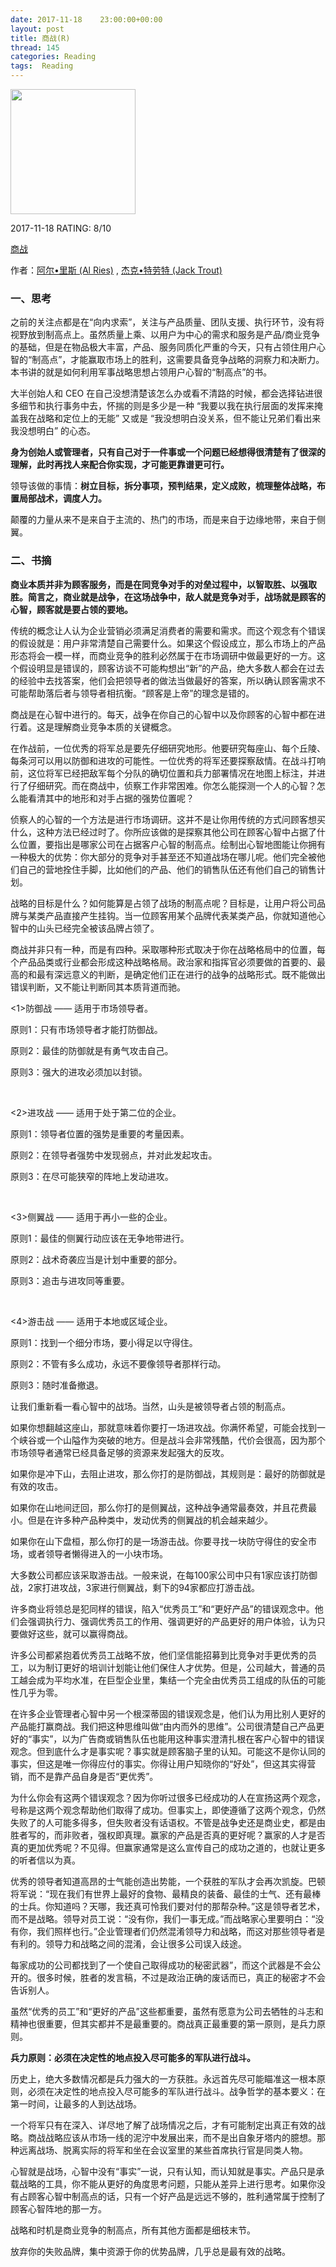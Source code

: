 ```yaml
---
date: 2017-11-18    23:00:00+00:00
layout: post
title: 商战(R)
thread: 145
categories: Reading
tags:  Reading
---
```




<img src="https://images-cn.ssl-images-amazon.com/images/I/41fDsUGpuvL.jpg" width="200" />



2017-11-18 RATING:  8/10



[商战](https://www.amazon.cn/商战-阿尔•里斯/dp/B004TEI20S)



作者：[阿尔•里斯 (Al Ries)](https://www.amazon.cn/s/ref=dp_byline_sr_book_1?ie=UTF8&field-author=%E9%98%BF%E5%B0%94%E2%80%A2%E9%87%8C%E6%96%AF+%28Al+Ries%29&search-alias=books) ,‎ [杰克•特劳特 (Jack Trout)](https://www.amazon.cn/s/ref=dp_byline_sr_book_2?ie=UTF8&field-author=%E6%9D%B0%E5%85%8B%E2%80%A2%E7%89%B9%E5%8A%B3%E7%89%B9+%28Jack+Trout%29&search-alias=books) 



### 一、思考

之前的关注点都是在“向内求索”，关注与产品质量、团队支援、执行环节，没有将视野放到制高点上。虽然质量上乘、以用户为中心的需求和服务是产品/商业竞争的基础，但是在物品极大丰富，产品、服务同质化严重的今天，只有占领住用户心智的“制高点”，才能赢取市场上的胜利，这需要具备竞争战略的洞察力和决断力。本书讲的就是如何利用军事战略思想占领用户心智的“制高点”的书。

大半创始人和 CEO 在自己没想清楚该怎么办或看不清路的时候，都会选择钻进很多细节和执行事务中去，怀揣的则是多少是一种 “我要以我在执行层面的发挥来掩盖我在战略和定位上的无能” 又或是 “我没想明白没关系，但不能让兄弟们看出来我没想明白” 的心态。

**身为创始人或管理者，只有自己对于一件事或一个问题已经想得很清楚有了很深的理解，此时再找人来配合你实现，才可能更靠谱更可行。**

领导该做的事情：**树立目标，拆分事项，预判结果，定义成败，梳理整体战略，布置局部战术，调度人力。**

颠覆的力量从来不是来自于主流的、热门的市场，而是来自于边缘地带，来自于侧翼。

### 二、书摘



**商业本质并非为顾客服务，而是在同竞争对手的对垒过程中，以智取胜、以强取胜。简言之，商业就是战争，在这场战争中，敌人就是竞争对手，战场就是顾客的心智，顾客就是要占领的要地。**



传统的概念让人认为企业营销必须满足消费者的需要和需求。而这个观念有个错误的假设就是：用户非常清楚自己需要什么。如果这个假设成立，那么市场上的产品形态将会一模一样，而商业竞争的胜利必然属于在市场调研中做最更好的一方。这个假设明显是错误的，顾客访谈不可能构想出“新”的产品，绝大多数人都会在过去的经验中去找答案，他们会把领导者的做法当做最好的答案，所以确认顾客需求不可能帮助落后者与领导者相抗衡。“顾客是上帝”的理念是错的。



商战是在心智中进行的。每天，战争在你自己的心智中以及你顾客的心智中都在进行着。这是理解商业竞争本质的关键概念。



在作战前，一位优秀的将军总是要先仔细研究地形。他要研究每座山、每个丘陵、每条河可以用以防御和进攻的可能性。一位优秀的将军还要探察敌情。在战斗打响前，这位将军已经把敌军每个分队的确切位置和兵力部署情况在地图上标注，并进行了仔细研究。而在商战中，侦察工作非常困难。你怎么能探测一个人的心智？怎么能看清其中的地形和对手占据的强势位置呢？﻿

侦察人的心智的一个方法是进行市场调研。这并不是让你用传统的方式问顾客想买什么，这种方法已经过时了。你所应该做的是探察其他公司在顾客心智中占据了什么位置，要指出是哪家公司在占据客户心智的制高点。绘制出心智地图能让你拥有一种极大的优势：你大部分的竞争对手甚至还不知道战场在哪儿呢。他们完全被他们自己的营地拴住手脚，比如他们的产品、他们的销售队伍还有他们自己的销售计划。



战略的目标是什么？如何能算是占领了战场的制高点呢？目标是，让用户将公司品牌与某类产品直接产生挂钩。当一位顾客用某个品牌代表某类产品，你就知道他心智中的山头已经完全被该品牌占领了。﻿



商战并非只有一种，而是有四种。采取哪种形式取决于你在战略格局中的位置，每个产品品类或行业都会形成这种战略格局。政治家和指挥官必须要做的首要的、最高的和最有深远意义的判断，是确定他们正在进行的战争的战略形式。既不能做出错误判断，又不能让判断同其本质背道而驰。﻿



<1>防御战 —— 适用于市场领导者。﻿

原则1：只有市场领导者才能打防御战。﻿

原则2：最佳的防御就是有勇气攻击自己。﻿

原则3：强大的进攻必须加以封锁。﻿

﻿

<2>进攻战 —— 适用于处于第二位的企业。﻿

原则1：领导者位置的强势是重要的考量因素。﻿

原则2：在领导者强势中发现弱点，并对此发起攻击。﻿

原则3：在尽可能狭窄的阵地上发动进攻。﻿

﻿

<3>侧翼战 —— 适用于再小一些的企业。﻿

原则1：最佳的侧翼行动应该在无争地带进行。﻿

原则2：战术奇袭应当是计划中重要的部分。﻿

原则3：追击与进攻同等重要。﻿

﻿

<4>游击战 —— 适用于本地或区域企业。﻿

原则1：找到一个细分市场，要小得足以守得住。﻿

原则2：不管有多么成功，永远不要像领导者那样行动。﻿

原则3：随时准备撤退。



让我们重新看一看心智中的战场。当然，山头是被领导者占领的制高点。﻿

如果你想翻越这座山，那就意味着你要打一场进攻战。你满怀希望，可能会找到一个峡谷或一个山隘作为突破的地方。但是战斗会非常残酷，代价会很高，因为那个市场领导者通常已经具备足够的资源来发起强大的反攻。﻿

如果你是冲下山，去阻止进攻，那么你打的是防御战，其规则是：最好的防御就是有效的攻击。﻿

如果你在山地间迂回，那么你打的是侧翼战，这种战争通常最奏效，并且花费最小。但是在许多种产品种类中，发动优秀的侧翼战的机会越来越少。﻿

如果你在山下盘桓，那么你打的是一场游击战。你要寻找一块防守得住的安全市场，或者领导者懒得进入的一小块市场。﻿

大多数公司都应该采取游击战。一般来说，在每100家公司中只有1家应该打防御战，2家打进攻战，3家进行侧翼战，剩下的94家都应打游击战。



许多商业将领总是犯同样的错误，陷入“优秀员工”和“更好产品”的错误观念中。他们会强调执行力、强调优秀员工的作用、强调更好的产品更好的用户体验，认为只要做好这些，就可以赢得商战。﻿﻿

许多公司都紧抱着优秀员工战略不放，他们坚信能招募到比竞争对手更优秀的员工，以为制订更好的培训计划能让他们保住人才优势。但是，公司越大，普通的员工越会成为平均水准，在巨型企业里，集结一个完全由优秀员工组成的队伍的可能性几乎为零。﻿

在许多企业管理者心智中另一个根深蒂固的错误观念是，他们认为用比别人更好的产品能打赢商战。我们把这种思维叫做“由内而外的思维”。公司很清楚自己产品更好的“事实”，以为广告商或销售队伍也能用这种事实澄清扎根在客户心智中的错误观念。但到底什么才是事实呢？事实就是顾客脑子里的认知。可能这不是你认同的事实，但这是唯一你得应付的事实。你得让用户知晓你的“好处”，但这其实得营销，而不是靠产品自身是否“更优秀”。﻿﻿

为什么你会有这两个错误观念？因为你听过很多已经成功的人在宣扬这两个观念，号称是这两个观念帮助他们取得了成功。但事实上，即使遵循了这两个观念，仍然失败了的人可能多得多，但失败者没有话语权。不管是战争史还是商业史，都是由胜者写的，而非败者，强权即真理。赢家的产品是否真的更好呢？赢家的人才是否真的更加优秀呢？不见得。但赢家通常是这么宣传自己的成功之道的，也就让更多的听者信以为真。﻿﻿

优秀的领导者知道高昂的士气能创造出势能，一个获胜的军队才会再次凯旋。巴顿将军说：“现在我们有世界上最好的食物、最精良的装备、最佳的士气、还有最棒的士兵。你知道吗？天哪，我还真可怜我们要对付的那帮杂种。”这是领导者艺术，而不是战略。领导对员工说：“没有你，我们一事无成。”而战略家心里要明白：“没有你，我们照样也行。”企业管理者们仍然混淆领导力和战略，而这对那些领导者是有利的。领导力和战略之间的混淆，会让很多公司误入歧途。



每家成功的公司都找到了一个使自己取得成功的秘密武器”，而这个武器是不会公开的。很多时候，胜者的发言稿，不过是政治正确的废话而已，真正的秘密才不会告诉别人。



虽然“优秀的员工”和“更好的产品”这些都重要，虽然有愿意为公司去牺牲的斗志和精神也很重要，但其实都并不是最重要的。商战真正最重要的第一原则，是兵力原则。﻿



**兵力原则：必须在决定性的地点投入尽可能多的军队进行战斗。**



历史上，绝大多数情况都是兵力强大的一方获胜。永远首先尽可能瞄准这一根本原则，必须在决定性的地点投入尽可能多的军队进行战斗。战争哲学的基本要义：在第一时间，让最多的人到达战场。﻿﻿



一个将军只有在深入、详尽地了解了战场情况之后，才有可能制定出真正有效的战略。商战战略应该从市场一线的泥泞中发展出来，而不是出自象牙塔内的臆想。那种远离战场、脱离实际的将军和坐在会议室里的某些首席执行官是同类人物。﻿﻿



心智就是战场，心智中没有“事实”一说，只有认知，而认知就是事实。产品只是承载战略的工具，你不能从更好的角度思考问题，只能从差异上进行思考。如果你没有占顾客心智中制高点的话，只有一个好产品是远远不够的，胜利通常属于控制了顾客心智阵地的那一方。



战略和时机是商业竞争的制高点，所有其他方面都是细枝末节。



放弃你的失败品牌，集中资源于你的优势品牌，几乎总是最有效的战略。




















































































































































